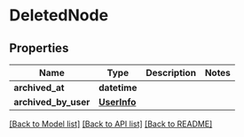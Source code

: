 # DeletedNode

## Properties
Name | Type | Description | Notes
------------ | ------------- | ------------- | -------------
**archived_at** | **datetime** |  | 
**archived_by_user** | [**UserInfo**](UserInfo.md) |  | 

[[Back to Model list]](../README.md#documentation-for-models) [[Back to API list]](../README.md#documentation-for-api-endpoints) [[Back to README]](../README.md)

